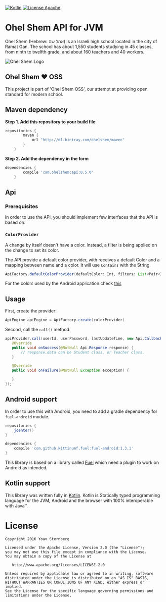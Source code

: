 [![Kotlin](https://img.shields.io/badge/kotlin-1.0.4-blue.svg)](http://kotlinlang.org) [![License Apache](https://img.shields.io/badge/License-Apache%202.0-red.svg)](http://www.apache.org/licenses/LICENSE-2.0)

Ohel Shem API for JVM
=====================
Ohel Shem (Hebrew: אהל שם‎) is an Israeli high school located in the city of Ramat Gan. 
The school has about 1,550 students studying in 45 classes, from ninth to twelfth grade, and about 160 teachers and 40 workers.

![Ohel Shem Logo](http://i.imgur.com/Yy1Z5aX.png)

## Ohel Shem :heart: OSS
This project is part of 'Ohel Shem OSS', our attempt at providing open standard for modern school.

## Maven dependency
**Step 1. Add this repository to your build file**
```groovy
repositories {
	    maven {
            url "http://dl.bintray.com/ohelshem/maven" 
        }
	}
```
**Step 2. Add the dependency in the form**
```groovy
dependencies {
	    compile 'com.ohelshem:api:0.5.0'
	}
```


## Api

### Prerequisites
In order to use the API, you should implement few interfaces that the API is based on:

### `ColorProvider`
A change by itself doesn't have a color. Instead, a filter is being applied on the change
to set its color.

The API provide a default color provider, with receives a default Color and a mapping between 
name and a color. It will use `Contains` with the String.

```java
ApiFactory.defaultColorProvider(defaultColor: Int, filters: List<Pair<Int, String>> | Map<String, Int>, timetableColors: Int[])

```

For the colors used by the Android application check [this](https://github.com/OhelShem/android/blob/master/app/src/main/res/values/colors_changes.xml)

## Usage
First, create the provider:

```java
ApiEngine apiEngine = ApiFactory.create(colorProvider)
```

Second, call the `call()` method:

```java
apiProvider.call(userId, userPassword, lastUpdateTime, new Api.Callback() {
   @Override
   public void onSuccess(@NotNull Api.Response response) {
       // response.data can be Student class, or Teacher class.
   }

   @Override
   public void onFailure(@NotNull Exception exception) {

   }
});
```

## Android support
In order to use this with Android, you need to add a gradle dependency for `fuel-android` module.

```groovy
repositories {
    jcenter()
}

dependencies {
    compile 'com.github.kittinunf.fuel:fuel-android:1.3.1'
}
```

This library is based on a library called [Fuel](https://github.com/kittinunf/Fuel) which need a plugin to work on Android as intended.

## Kotlin support
This library was written fully in [Kotlin](https://kotlinlang.org/). Kotlin is Statically typed programming language
for the JVM, Android and the browser with 100% interoperable with Java™.


# License

```
Copyright 2016 Yoav Sternberg

Licensed under the Apache License, Version 2.0 (the "License");
you may not use this file except in compliance with the License.
You may obtain a copy of the License at

   http://www.apache.org/licenses/LICENSE-2.0

Unless required by applicable law or agreed to in writing, software
distributed under the License is distributed on an "AS IS" BASIS,
WITHOUT WARRANTIES OR CONDITIONS OF ANY KIND, either express or implied.
See the License for the specific language governing permissions and
limitations under the License.
```
